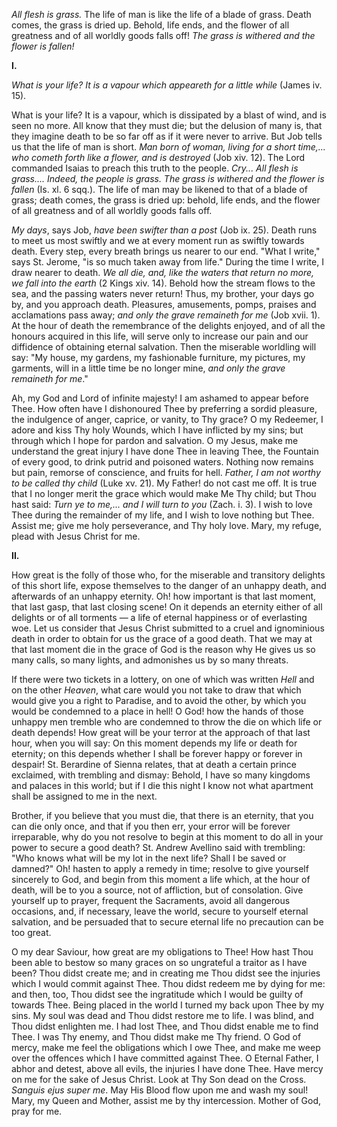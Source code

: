 
*All flesh is grass.* The life of man is like the life of a blade of grass. Death comes, the grass is dried up. Behold, life ends, and the flower of all greatness and of all worldly goods falls off! *The grass is withered and the flower is fallen!*

**I\.**

*What is your life? It is a vapour which appeareth for a little while* (James iv. 15).

What is your life? It is a vapour, which is dissipated by a blast of wind, and is seen no more. All know that they must die; but the delusion of many is, that they imagine death to be so far off as if it were never to arrive. But Job tells us that the life of man is short. *Man born of woman, living for a short time,... who cometh forth like a flower, and is destroyed* (Job xiv. 12). The Lord commanded Isaias to preach this truth to the people. *Cry... All flesh is grass.... Indeed, the people is grass. The grass is withered and the flower is fallen* (Is. xl. 6 sqq.). The life of man may be likened to that of a blade of grass; death comes, the grass is dried up: behold, life ends, and the flower of all greatness and of all worldly goods falls off.

*My days*, says Job, *have been swifter than a post* (Job ix. 25). Death runs to meet us most swiftly and we at every moment run as swiftly towards death. Every step, every breath brings us nearer to our end. \"What I write,\" says St. Jerome, \"is so much taken away from life.\" During the time I write, I draw nearer to death. *We all die, and, like the waters that return no more, we fall into the earth* (2 Kings xiv. 14). Behold how the stream flows to the sea, and the passing waters never return! Thus, my brother, your days go by, and you approach death. Pleasures, amusements, pomps, praises and acclamations pass away; *and only the grave remaineth for me* (Job xvii. 1). At the hour of death the remembrance of the delights enjoyed, and of all the honours acquired in this life, will serve only to increase our pain and our diffidence of obtaining eternal salvation. Then the miserable worldling will say: \"My house, my gardens, my fashionable furniture, my pictures, my garments, will in a little time be no longer mine, *and only the grave remaineth for me*.\"

Ah, my God and Lord of infinite majesty! I am ashamed to appear before Thee. How often have I dishonoured Thee by preferring a sordid pleasure, the indulgence of anger, caprice, or vanity, to Thy grace? O my Redeemer, I adore and kiss Thy holy Wounds, which I have inflicted by my sins; but through which I hope for pardon and salvation. O my Jesus, make me understand the great injury I have done Thee in leaving Thee, the Fountain of every good, to drink putrid and poisoned waters. Nothing now remains but pain, remorse of conscience, and fruits for hell. *Father, I am not worthy to be called thy child* (Luke xv. 21). My Father! do not cast me off. It is true that I no longer merit the grace which would make Me Thy child; but Thou hast said: *Turn ye to me,... and I will turn to you* (Zach. i. 3). I wish to love Thee during the remainder of my life, and I wish to love nothing but Thee. Assist me; give me holy perseverance, and Thy holy love. Mary, my refuge, plead with Jesus Christ for me.

**II\.**

How great is the folly of those who, for the miserable and transitory delights of this short life, expose themselves to the danger of an unhappy death, and afterwards of an unhappy eternity. Oh! how important is that last moment, that last gasp, that last closing scene! On it depends an eternity either of all delights or of all torments — a life of eternal happiness or of everlasting woe. Let us consider that Jesus Christ submitted to a cruel and ignominious death in order to obtain for us the grace of a good death. That we may at that last moment die in the grace of God is the reason why He gives us so many calls, so many lights, and admonishes us by so many threats.

If there were two tickets in a lottery, on one of which was written *Hell* and on the other *Heaven*, what care would you not take to draw that which would give you a right to Paradise, and to avoid the other, by which you would be condemned to a place in hell! O God! how the hands of those unhappy men tremble who are condemned to throw the die on which life or death depends! How great will be your terror at the approach of that last hour, when you will say: On this moment depends my life or death for eternity; on this depends whether I shall be forever happy or forever in despair! St. Berardine of Sienna relates, that at death a certain prince exclaimed, with trembling and dismay: Behold, I have so many kingdoms and palaces in this world; but if I die this night I know not what apartment shall be assigned to me in the next.

Brother, if you believe that you must die, that there is an eternity, that you can die only once, and that if you then err, your error will be forever irreparable, why do you not resolve to begin at this moment to do all in your power to secure a good death? St. Andrew Avellino said with trembling: \"Who knows what will be my lot in the next life? Shall I be saved or damned?\" Oh! hasten to apply a remedy in time; resolve to give yourself sincerely to God, and begin from this moment a life which, at the hour of death, will be to you a source, not of affliction, but of consolation. Give yourself up to prayer, frequent the Sacraments, avoid all dangerous occasions, and, if necessary, leave the world, secure to yourself eternal salvation, and be persuaded that to secure eternal life no precaution can be too great.

O my dear Saviour, how great are my obligations to Thee! How hast Thou been able to bestow so many graces on so ungrateful a traitor as I have been? Thou didst create me; and in creating me Thou didst see the injuries which I would commit against Thee. Thou didst redeem me by dying for me: and then, too, Thou didst see the ingratitude which I would be guilty of towards Thee. Being placed in the world I turned my back upon Thee by my sins. My soul was dead and Thou didst restore me to life. I was blind, and Thou didst enlighten me. I had lost Thee, and Thou didst enable me to find Thee. I was Thy enemy, and Thou didst make me Thy friend. O God of mercy, make me feel the obligations which I owe Thee, and make me weep over the offences which I have committed against Thee. O Eternal Father, I abhor and detest, above all evils, the injuries I have done Thee. Have mercy on me for the sake of Jesus Christ. Look at Thy Son dead on the Cross. *Sanguis ejus super me*. May His Blood flow upon me and wash my soul! Mary, my Queen and Mother, assist me by thy intercession. Mother of God, pray for me.

